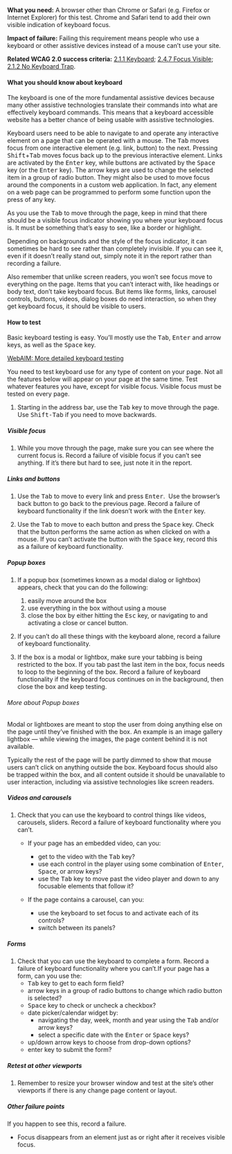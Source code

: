**What you need:** A browser other than Chrome or Safari (e.g. Firefox or Internet Explorer) for this test. Chrome and Safari tend to add their own visible indication of keyboard focus.

**Impact of failure:** Failing this requirement means people who use a keyboard or other assistive devices instead of a mouse can’t use your site.

**Related WCAG 2.0 success criteria:** [2.1.1 Keyboard](https://www.w3.org/TR/UNDERSTANDING-WCAG20/keyboard-operation-keyboard-operable.html); [2.4.7 Focus Visible](https://www.w3.org/TR/UNDERSTANDING-WCAG20/navigation-mechanisms-focus-visible.html); [2.1.2 No Keyboard Trap](https://www.w3.org/TR/UNDERSTANDING-WCAG20/keyboard-operation-trapping.html).

<div class="details" markdown="1">

#### What you should know about keyboard

The keyboard is one of the more fundamental assistive devices because many other assistive technologies translate their commands into what are effectively keyboard commands. This means that a keyboard accessible website has a better chance of being usable with assistive technologies.

Keyboard users need to be able to navigate to and operate any interactive element on a page that can be operated with a mouse. The <kbd>Tab</kbd> moves focus from one interactive element (e.g. link, button) to the next. Pressing <kbd>Shift</kbd>+<kbd>Tab</kbd> moves focus back up to the previous interactive element. Links are activated by the <kbd>Enter</kbd> key, while buttons are activated by the <kbd>Space</kbd> key (or the <kbd>Enter</kbd> key). The arrow keys are used to change the selected item in a group of radio button. They might also be used to move focus around the components in a custom web application. In fact, any element on a web page can be programmed to perform some function upon the press of any key.

As you use the <kbd>Tab</kbd> to move through the page, keep in mind that there should be a visible focus indicator showing you where your keyboard focus is. It must be something that’s easy to see, like a border or highlight.

Depending on backgrounds and the style of the focus indicator, it can sometimes be hard to see rather than completely invisible. If you can see it, even if it doesn’t really stand out, simply note it in the report rather than recording a failure.

Also remember that unlike screen readers, you won’t see focus move to everything on the page. Items that you can’t interact with, like headings or body text, don’t take keyboard focus. But items like forms, links, carousel controls, buttons, videos, dialog boxes do need interaction, so when they get keyboard focus, it should be visible to users.

</div>

#### How to test

Basic keyboard testing is easy. You’ll mostly use the <kbd>Tab</kbd>, <kbd>Enter</kbd> and arrow keys, as well as the <kbd>Space</kbd> key.

[WebAIM: More detailed keyboard testing](http://webaim.org/techniques/keyboard/#testing)

You need to test keyboard use for any type of content on your page. Not all the features below will appear on your page at the same time. Test whatever features you have, except for visible focus. Visible focus must be tested on every page.

1. Starting in the address bar, use the <kbd>Tab</kbd> key to move through the page. Use <kbd>Shift-Tab</kbd> if you need to move backwards.  

##### Visible focus 

1. While you move through the page, make sure you can see where the current focus is. Record a failure of visible focus if you can’t see anything. If it’s there but hard to see, just note it in the report.  

##### Links and buttons

1. Use the <kbd>Tab</kbd> to move to every link and press <kbd>Enter</kbd>.  Use the browser’s back button to go back to the previous page. Record a failure of keyboard functionality if the link doesn’t work with the <kbd>Enter</kbd> key.

2. Use the <kbd>Tab</kbd> to move to each button and press the <kbd>Space</kbd> key. Check that the button performs the same action as when clicked on with a mouse. If you can’t activate the button with the <kbd>Space</kbd> key, record this as a failure of keyboard functionality.  

##### Popup boxes

1. If a popup box (sometimes known as a modal dialog or lightbox) appears, check that you can do the following: 
    1. easily move around the box  
    2. use everything in the box without using a mouse 
    3. close the box by either hitting the <kbd>Esc</kbd> key, or navigating to and activating a close or cancel button. 

2. If you can’t do all these things with the keyboard alone, record a failure of keyboard functionality. 

3. If the box is a modal or lightbox, make sure your tabbing is being restricted to the box. If you tab past the last item in the box, focus needs to loop to the beginning of the box. Record a failure of keyboard functionality if the keyboard focus continues on in the background, then close the box and keep testing. 

<div class="details" markdown="1">

###### More about Popup boxes

Modal or lightboxes are meant to stop the user from doing anything else on the page until they’ve finished with the box. An example is an image gallery lightbox — while viewing the images, the page content behind it is not available.

Typically the rest of the page will be partly dimmed to show that mouse users can’t click on anything outside the box. Keyboard focus should also be trapped within the box, and all content outside it should be unavailable to user interaction, including via assistive technologies like screen readers.

</div>

##### Videos and carousels

1. Check that you can use the keyboard to control things like videos, carousels, sliders. Record a failure of keyboard functionality where you can’t. 

    * If your page has an embedded video, can you: 
        * get to the video with the <kbd>Tab</kbd> key? 
        * use each control in the player using some combination of <kbd>Enter</kbd>, <kbd>Space</kbd>, or arrow keys?  
        * use the <kbd>Tab</kbd> key to move past the video player and down to any focusable elements that follow it? 

    * If the page contains a carousel, can you: 
        * use the keyboard to set focus to and activate each of its controls? 
        * switch between its panels? 

##### Forms

1. Check that you can use the keyboard to complete a form. Record a failure of keyboard functionality where you can’t.If your page has a form, can you use the: 
    * <kbd>Tab</kbd> key to get to each form field? 
    * arrow keys in a group of radio buttons to change which radio button is selected? 
    * <kbd>Space</kbd> key to check or uncheck a checkbox?  
    * date picker/calendar widget by: 
        * navigating the day, week, month and year using the <kbd>Tab</kbd> and/or arrow keys? 
        * select a specific date with the <kbd>Enter</kbd> or <kbd>Space</kbd> keys? 
    * up/down arrow keys to choose from drop-down options? 
    * enter key to submit the form? 

##### Retest at other viewports

1. Remember to resize your browser window and test at the site’s other viewports if there is any change page content or layout. 

##### Other failure points 

If you happen to see this, record a failure.

* Focus disappears from an element just as or right after it receives visible focus.
